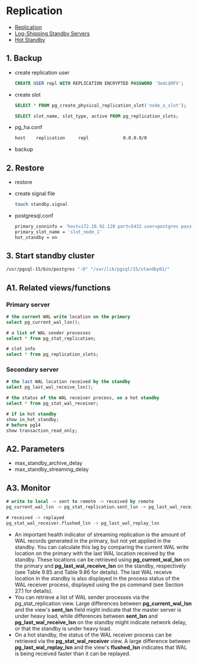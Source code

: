 # Replication

- [Replication](https://www.postgresql.org/docs/current/runtime-config-replication.html)
- [Log-Shipping Standby Servers](https://www.postgresql.org/docs/current/warm-standby.html)
- [Hot Standby](https://www.postgresql.org/docs/current/hot-standby.html)

## 1. Backup

- create replication user
    ```sql
    CREATE USER repl WITH REPLICATION ENCRYPTED PASSWORD '3edc$RFV';
    ```

- create slot
    ```sql
    SELECT * FROM pg_create_physical_replication_slot('node_a_slot');

    SELECT slot_name, slot_type, active FROM pg_replication_slots;
    ```
- pg_ha.conf
    ```bash
    host    replication     repl             0.0.0.0/0                 scram-sha-256
    ```

- backup

## 2. Restore

- restore

- create signal file
    ```bash
    touch standby.signal
    ```

- postgresql.conf
    ```bash
    primary_conninfo = 'host=172.16.92.128 port=5432 user=postgres password=postgres options=''-c wal_sender_timeout=5000'''
    primary_slot_name = 'slot_node_1'
    hot_standby = on
    ```

## 3. Start standby cluster
    
```bash
/usr/pgsql-15/bin/postgres "-D" "/var/lib/pgsql/15/standby01/"
```

## A1. Related views/functions

### Primary server
```sql
# the current WAL write location on the primary
select pg_current_wal_lsn();

# a list of WAL sender processes
select * from pg_stat_replication;

# slot info
select * from pg_replication_slots;
```

### Secondary server
```sql
# the last WAL location received by the standby
select pg_last_wal_receive_lsn();

# the status of the WAL receiver process, on a hot standby
select * from pg_stat_wal_receiver;

# if in hot standby
show in_hot_standby;
# before pg14
show transaction_read_only;
```

## A2. Parameters

- max_standby_archive_delay
- max_standby_streaming_delay

## A3. Monitor

```sql
# write to local -> sent to remote -> received by remote
pg_current_wal_lsn -> pg_stat_replication.sent_lsn -> pg_last_wal_receive_lsn

# received -> replayed
pg_stat_wal_receiver.flushed_lsn -> pg_last_wal_replay_lsn
```

- An important health indicator of streaming replication is the amount of WAL records generated in the
primary, but not yet applied in the standby. You can calculate this lag by comparing the current WAL
write location on the primary with the last WAL location received by the standby. These locations can
be retrieved using **pg_current_wal_lsn** on the primary and **pg_last_wal_receive_lsn**
on the standby, respectively (see Table 9.85 and Table 9.86 for details). The last WAL receive location
in the standby is also displayed in the process status of the WAL receiver process, displayed using the
ps command (see Section 27.1 for details).
- You can retrieve a list of WAL sender processes via the pg_stat_replication view.
Large differences between **pg_current_wal_lsn** and the view's **sent_lsn** field might
indicate that the master server is under heavy load, while differences between **sent_lsn** and
**pg_last_wal_receive_lsn** on the standby might indicate network delay, or that the standby
is under heavy load.
- On a hot standby, the status of the WAL receiver process can be retrieved via the
**pg_stat_wal_receiver** view. A large difference between **pg_last_wal_replay_lsn** and
the view's **flushed_lsn** indicates that WAL is being received faster than it can be replayed.
